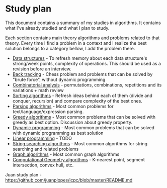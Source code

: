 # Study plan

This document contains a summary of my studies in algorithms. It contains what I've already studied and what I plan to study.

Each section contains main theory algorithms and problems related to that theory. Every time I find a problem in a context and I realize the best solution belongs to a category bellow, I add the problem there.

* [Data structures](data_structures/data_structures.md) - To refresh memory about each data structure's strong/week points, complexity of operations. This should be used as a revision before an interview.
* [Back tracking](back_tracking/back_tracking.md) - Chess problem and problems that can be solved by "brute force", without dynamic programming.
* [Combinatorial analysis](combinatorial/combinatorial_analysis_algorithms.md) - permutations, combinations, repetitions and its variations + math review
* [Sorting algorithms](sorting/sorting_algorithms.md) - Refresh ideas behind each of them (divide and conquer, recursion) and compare complexity of the best ones.
* [Parsing algorithms](parsing/parsing_algorithms.md) - Most common problems for text/language/expression parsing.
* [Greedy algorithms](greedy/greedy_algorithms.md) - Most common problems that can be solved with greedy as best option. Discussion about greedy property.
* [Dynamic programming](dynamic_prog/dynamic_programming.md) - Most common problems that can be solved with dynamic programming as best solution
* [Linear programming](linear/linear_programming.md) - TODO
* [String searching algorithms](string_searching/string_searching.md) - Most common algorithms for string searching and related problems
* [Graph algorithms](graph/graph_algorithms.md) - Most common graph algorithms
* [Computational Geometry algorithms](geometry/geometry_algorithms.md) - K-nearest point, segment intersection, convex hull, etc.


Juan study plan - https://github.com/juanplopes/icpc/blob/master/README.md
